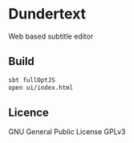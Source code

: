 Dundertext
==========

Web based subtitle editor

Build
------

```bash
sbt fullOptJS
open ui/index.html
```

Licence
-------
GNU General Public License GPLv3
